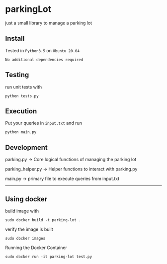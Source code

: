 # parkingLot
just a small library to manage a parking lot

## Install
Tested in `Python3.5` on `Ubuntu 20.04`
```
No additional dependencies required
```

## Testing
run unit tests with 
```
python tests.py
```

## Execution
Put your queries in `input.txt`
and run
```
python main.py
```

## Development

parking.py -> Core logical functions of managing the parking lot

parking_helper.py -> Helper functions to interact with parking.py

main.py -> primary file to execute queries from input.txt

---


## Using docker
build image with
```
sudo docker build -t parking-lot .
```
verify the image is built
```
sudo docker images
```
Running the Docker Container
```
sudo docker run -it parking-lot test.py
```